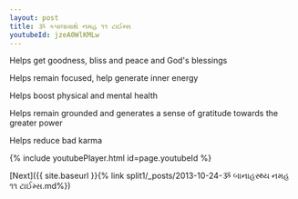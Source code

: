 ```yaml
---
layout: post
title: ૐ કપાલાવાથે નમહ ૧૧ ટાઈમ્સ
youtubeId: jzeA0WlKMLw
---
```

 
 
Helps get goodness, bliss and peace and God's blessings
 
Helps remain focused, help generate inner energy 
 
Helps boost physical and mental health 
 
Helps remain grounded and generates a sense of gratitude towards the greater power 
 
Helps reduce bad karma
 
 
 
 


{% include youtubePlayer.html id=page.youtubeId %}
 
[Next]({{ site.baseurl }}{% link  split1/_posts/2013-10-24-ૐ બાનાહસ્થ્ય નમહ ૧૧ ટાઈમ્સ.md%})
 

